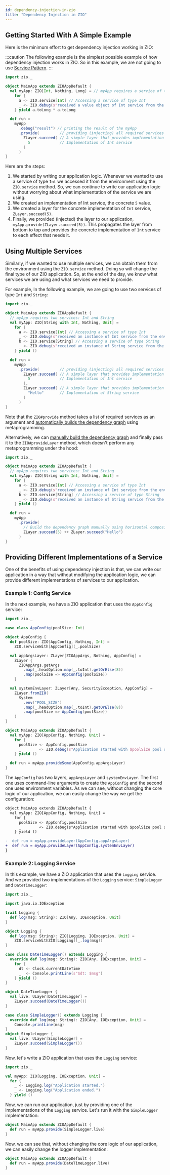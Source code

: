 ```yaml
---
id: dependency-injection-in-zio
title: "Dependency Injection in ZIO"
---
```


## Getting Started With A Simple Example

Here is the minimum effort to get dependency injection working in ZIO:

:::caution
The following example is the simplest possible example of how dependency injection works in ZIO. So in this example, we are not going to use [Service Pattern](../service-pattern/service-pattern.md).
:::

```scala mdoc:compile-only
import zio._

object MainApp extends ZIOAppDefault {
  val myApp: ZIO[Int, Nothing, Long] = // myApp requires a service of type Int
    for {
      a <- ZIO.service[Int] // Accessing a service of type Int
      _ <- ZIO.debug(s"received a value object of Int service from the environment: $a")
    } yield a.toLong * a.toLong

  def run =
    myApp
      .debug("result") // printing the result of the myApp
      .provide(         // providing (injecting) all required services that myApp needs
        ZLayer.succeed( // A simple layer that provides implementation of type Int
          5             // Implementation of Int service
        )              
      )
}
```

Here are the steps:
1. We started by writing our application logic. Whenever we wanted to use a service of type `Int` we accessed it from the environment using the `ZIO.service` method. So, we can continue to write our application logic without worrying about what implementation of the service we are using.
2. We created an implementation of Int service, the concrete `5` value.
3. We created a layer for the concrete implementation of `Int` service, `ZLayer.succeed(5)`.
4. Finally, we provided (injected) the layer to our application, `myApp.provide(ZLayer.succeed(5))`. This propagates the layer from bottom to top and provides the concrete implementation of `Int` service to each effect that needs it.

## Using Multiple Services

Similarly, if we wanted to use multiple services, we can obtain them from the environment using the `ZIO.service` method. Doing so will change the final type of our ZIO application. So, at the end of the day, we know what services we are using and what services we need to provide.

For example, In the following example, we are going to use two services of type `Int` and `String`:

```scala mdoc:compile-only
import zio._

object MainApp extends ZIOAppDefault {
  // myApp requires two services: Int and String
  val myApp: ZIO[String with Int, Nothing, Unit] =
    for {
      a <- ZIO.service[Int] // Accessing a service of type Int
      _ <- ZIO.debug(s"received an instance of Int service from the environment: $a")
      b <- ZIO.service[String] // Accessing a service of type String
      _ <- ZIO.debug(s"received an instance of String service from the environment: $b")
    } yield ()

  def run =
    myApp
      .provide(         // providing (injecting) all required services that myApp needs
        ZLayer.succeed( // A simple layer that provides implementation of type Int
          5             // Implementation of Int service
        ),
        ZLayer.succeed( // A simple layer that provides implementation of type String
          "Hello"       // Implementation of String service
        )
      )
}
```

Note that the `ZIO#provide` method takes a list of required services as an argument and [automatically builds the dependency graph](automatic-layer-construction.md) using metaprogramming.

Alternatively, we can [manually build the dependency graph](manual-layer-construction.md) and finally pass it to the `ZIO#provideLayer` method, which doesn't perform any metaprogramming under the hood:

```scala mdoc:compile-only
import zio._

object MainApp extends ZIOAppDefault {
  // myApp requires two services: Int and String
  val myApp: ZIO[String with Int, Nothing, Unit] =
    for {
      a <- ZIO.service[Int] // Accessing a service of type Int
      _ <- ZIO.debug(s"received an instance of Int service from the environment: $a")
      b <- ZIO.service[String] // Accessing a service of type String
      _ <- ZIO.debug(s"received an instance of String service from the environment: $b")
    } yield ()

  def run =
    myApp
      .provide(        
        // Build the dependency graph manually using horizontal composition (++)
        ZLayer.succeed(5) ++ ZLayer.succeed("Hello")
      )
}
```

## Providing Different Implementations of a Service

One of the benefits of using dependency injection is that, we can write our application in a way that without modifying the application logic, we can provide different implementations of services to our application.

### Example 1: Config Service

In the next example, we have a ZIO application that uses the `AppConfig` service:

```scala mdoc:compile-only
import zio._

case class AppConfig(poolSize: Int)

object AppConfig {
  def poolSize: ZIO[AppConfig, Nothing, Int] =
    ZIO.serviceWith[AppConfig](_.poolSize)

  val appArgsLayer: ZLayer[ZIOAppArgs, Nothing, AppConfig] =
    ZLayer {
      ZIOAppArgs.getArgs
        .map(_.headOption.map(_.toInt).getOrElse(8))
        .map(poolSize => AppConfig(poolSize))
    }

  val systemEnvLayer: ZLayer[Any, SecurityException, AppConfig] =
    ZLayer.fromZIO(
      System
        .env("POOL_SIZE")
        .map(_.headOption.map(_.toInt).getOrElse(8))
        .map(poolSize => AppConfig(poolSize))
    )
}

object MainApp extends ZIOAppDefault {
  val myApp: ZIO[AppConfig, Nothing, Unit] =
    for {
      poolSize <- AppConfig.poolSize
      _        <- ZIO.debug(s"Application started with $poolSize pool size.")
    } yield ()

  def run = myApp.provideSome(AppConfig.appArgsLayer)
}
```

The `AppConfig` has two layers, `appArgsLayer` and `systemEnvLayer`. The first one uses command-line arguments to create the `AppConfig` and the second one uses environment variables. As we can see, without changing the core logic of our application, we can easily change the way we get the configuration:

```diff
object MainApp extends ZIOAppDefault {
  val myApp: ZIO[AppConfig, Nothing, Unit] =
    for {
      poolSize <- AppConfig.poolSize
      _        <- ZIO.debug(s"Application started with $poolSize pool size.")
    } yield ()

-  def run = myApp.provideLayer(AppConfig.appArgsLayer)
+  def run = myApp.provideLayer(AppConfig.systemEnvLayer)
}
```

### Example 2: Logging Service

In this example, we have a ZIO application that uses the `Logging` service. And we provided two implementations of the `Logging` service: `SimpleLogger` and `DateTimeLogger`:

```scala mdoc:silent
import zio._

import java.io.IOException

trait Logging {
  def log(msg: String): ZIO[Any, IOException, Unit]
}

object Logging {
  def log(msg: String): ZIO[Logging, IOException, Unit] =
    ZIO.serviceWithZIO[Logging](_.log(msg))
}

case class DateTimeLogger() extends Logging {
  override def log(msg: String): ZIO[Any, IOException, Unit] =
    for {
      dt <- Clock.currentDateTime
      _  <- Console.printLine(s"$dt: $msg")
    } yield ()
}

object DateTimeLogger {
  val live: ULayer[DateTimeLogger] =
    ZLayer.succeed(DateTimeLogger())
}

case class SimpleLogger() extends Logging {
  override def log(msg: String): ZIO[Any, IOException, Unit] =
    Console.printLine(msg)
}
object SimpleLogger {
  val live: ULayer[SimpleLogger] =
    ZLayer.succeed(SimpleLogger())
}
```

Now, let's write a ZIO application that uses the `Logging` service:

```scala mdoc:silent
import zio._

val myApp: ZIO[Logging, IOException, Unit] =
  for {
    _ <- Logging.log("Application started.")
    _ <- Logging.log("Application ended.")
  } yield ()
```

Now, we can run our application, just by providing one of the implementations of the `Logging` service. Let's run it with the `SimpleLogger` implementation:

```scala mdoc:compile-only
object MainApp extends ZIOAppDefault {
  def run = myApp.provide(SimpleLogger.live)
}
```

Now, we can see that, without changing the core logic of our application, we can easily change the logger implementation:

```scala mdoc:compile-only
object MainApp extends ZIOAppDefault {
  def run = myApp.provide(DateTimeLogger.live)
}
```
